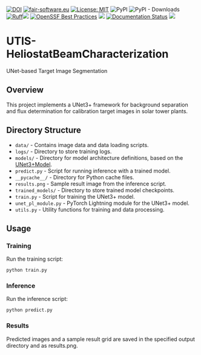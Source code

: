 [![DOI](https://img.shields.io/badge/DOI-10.1016/j.solener.2024.112811-brightgreen)](https://doi.org/10.1016/j.solener.2024.112811)
[![fair-software.eu](https://img.shields.io/badge/fair--software.eu-%E2%97%8F%20%20%E2%97%8F%20%20%E2%97%8F%20%20%E2%97%8F%20%20%E2%97%8B-yellow)](https://fair-software.eu)
[![License: MIT](https://img.shields.io/badge/License-MIT-blue.svg)](https://opensource.org/licenses/MIT)
![PyPI](https://img.shields.io/pypi/v/propulate)
![PyPI - Downloads](https://img.shields.io/pypi/dm/propulate)
[![Ruff](https://img.shields.io/endpoint?url=https://raw.githubusercontent.com/astral-sh/ruff/main/assets/badge/v2.json)](https://github.com/astral-sh/ruff)[![](https://img.shields.io/badge/Python-3.9+-blue.svg)](https://www.python.org/downloads/)
[![OpenSSF Best Practices](https://www.bestpractices.dev/projects/7785/badge)](https://www.bestpractices.dev/projects/7785)
[![](https://img.shields.io/badge/Contact-propulate%40lists.kit.edu-orange)](mailto:propulate@lists.kit.edu)
[![Documentation Status](https://readthedocs.org/projects/propulate/badge/?version=latest)](https://propulate.readthedocs.io/en/latest/?badge=latest)
![](./coverage.svg)

# UTIS-HeliostatBeamCharacterization
UNet-based Target Image Segmentation

## Overview

This project implements a UNet3+ framework for background separation and flux determination for calibration target images in solar tower plants.

## Directory Structure

- `data/` - Contains image data and data loading scripts.
- `logs/` - Directory to store training logs.
- `models/` - Directory for model architecture definitions, based on the [UNet3+Model]([URL](https://github.com/Owais-Ansari/Unet3plus)).
- `predict.py` - Script for running inference with a trained model.
- `__pycache__/` - Directory for Python cache files.
- `results.png` - Sample result image from the inference script.
- `trained_models/` - Directory to store trained model checkpoints.
- `train.py` - Script for training the UNet3+ model.
- `unet_pl_module.py` - PyTorch Lightning module for the UNet3+ model.
- `utils.py` - Utility functions for training and data processing.

## Usage

### Training

Run the training script:

```sh
python train.py
```

### Inference

Run the inference script:

```sh
python predict.py
```

### Results

Predicted images and a sample result grid are saved in the specified output directory and as results.png.

